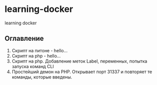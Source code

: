 # learning-docker
learning docker
## Оглавление
1. Скрипт на питоне - hello...
2. Скрипт на php - hello...
3. Скрипт на php. Добавление меток Label, переменных, попытка запуска команд CLI
4. Простейший демон на PHP. Открывает порт 31337 и повторяет те команды, которые введены. 
